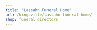 ```yaml
---
title: "Lassahn Funeral Home"
url: /kingsville/lassahn-funeral-home/
shop: funeral directors
---
```

